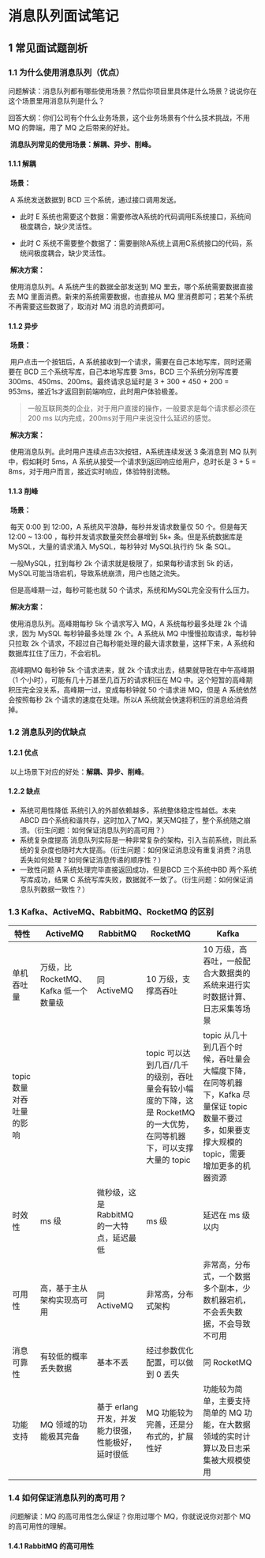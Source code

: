 # 消息队列面试笔记

## 1 常见面试题剖析

### 1.1 为什么使用消息队列（优点）

​	问题解读：消息队列都有哪些使用场景？然后你项目里具体是什么场景？说说你在这个场景里用消息队列是什么？

​	回答大纲：你们公司有个什么业务场景，这个业务场景有个什么技术挑战，不用 MQ 的弊端，用了 MQ 之后带来的好处。

​	**消息队列常见的使用场景：解耦、异步、削峰。**

#### 1.1.1 解耦

​	**场景：**

​	A 系统发送数据到 BCD 三个系统，通过接口调用发送。

- 此时 E 系统也需要这个数据：需要修改A系统的代码调用E系统接口，系统间极度耦合，缺少灵活性。

- 此时 C 系统不需要整个数据了：需要删除A系统上调用C系统接口的代码，系统间极度耦合，缺少灵活性。

​	**解决方案：**

​	使用消息队列。A 系统产生的数据全部发送到 MQ 里去，哪个系统需要数据直接去 MQ 里面消费。新来的系统需要数据，也直接从 MQ 里消费即可；若某个系统不再需要这些数据了，取消对 MQ 消息的消费即可。

#### 1.1.2 异步

​	**场景：**

​	用户点击一个按钮后，A 系统接收到一个请求，需要在自己本地写库，同时还需要在 BCD 三个系统写库，自己本地写库要 3ms，BCD 三个系统分别写库要 300ms、450ms、200ms。最终请求总延时是 3 + 300 + 450 + 200 = 953ms，接近1s才返回到前端响应，此时用户体验极差。

> 一般互联网类的企业，对于用户直接的操作，一般要求是每个请求都必须在 200 ms 以内完成，200ms对于用户来说没什么延迟的感觉。

​	**解决方案：**

​	使用消息队列。此时用户连续点击3次按钮，A系统连续发送 3 条消息到 MQ 队列中，假如耗时 5ms，A 系统从接受一个请求到返回响应给用户，总时长是 3 + 5 = 8ms，对于用户而言，接近实时响应，体验特别流畅。

#### 1.1.3 削峰

​	**场景：**

​	每天 0:00 到 12:00，A 系统风平浪静，每秒并发请求数量仅 50 个。但是每天 12:00 ~ 13:00 ，每秒并发请求数量突然会暴增到 5k+ 条。但是系统数据库是 MySQL，大量的请求涌入 MySQL，每秒钟对 MySQL执行约 5k 条 SQL。

​	一般MySQL，扛到每秒 2k 个请求就是极限了，如果每秒请求到 5k 的话，MySQL可能当场宕机，导致系统崩溃，用户也随之流失。

​	但是高峰期一过，每秒可能也就 50 个请求，系统和MySQL完全没有什么压力。

​	**解决方案：**

​	使用消息队列。高峰期每秒 5k 个请求写入 MQ，A 系统每秒最多处理 2k 个请求，因为 MySQL 每秒钟最多处理 2k 个。A 系统从 MQ 中慢慢拉取请求，每秒钟只拉取 2k 个请求，不超过自己每秒能处理的最大请求数量，这样下来，A 系统和数据库扛住了压力，不会宕机。

​	高峰期MQ 每秒钟 5k 个请求进来，就 2k 个请求出去，结果就导致在中午高峰期（1 个小时），可能有几十万甚至几百万的请求积压在 MQ 中。这个短暂的高峰期积压完全没关系，高峰期一过，变成每秒钟就 50 个请求进 MQ，但是 A 系统依然会按照每秒 2k 个请求的速度在处理。所以A 系统就会快速将积压的消息给消费掉。

### 1.2 消息队列的优缺点

#### 1.2.1 优点

​	以上场景下对应的好处：**解耦、异步、削峰**。

#### 1.2.2 缺点

- 系统可用性降低
  系统引入的外部依赖越多，系统整体稳定性越低。本来 ABCD 四个系统和谐共存，这时加入了MQ，某天MQ挂了，整个系统随之崩溃。（衍生问题：如何保证消息队列的高可用？）
- 系统复杂度提高
  消息队列实际是一种非常复杂的架构，引入当前系统，则此系统的复杂度也随时大大提高。（衍生问题：如何保证消息没有重复消费？消息丢失如何处理？如何保证消息传递的顺序性？）
- 一致性问题
  A 系统处理完毕直接返回成功，但是BCD 三个系统中BD 两个系统写库成功，结果 C 系统写库失败，数据就不一致了。（衍生问题：如何保证消息队列数据一致性？）

### 1.3 Kafka、ActiveMQ、RabbitMQ、RocketMQ 的区别

| 特性                     | ActiveMQ                              | RabbitMQ                                           | RocketMQ                                                     | Kafka                                                        |
| ------------------------ | ------------------------------------- | -------------------------------------------------- | ------------------------------------------------------------ | ------------------------------------------------------------ |
| 单机吞吐量               | 万级，比 RocketMQ、Kafka 低一个数量级 | 同 ActiveMQ                                        | 10 万级，支撑高吞吐                                          | 10 万级，高吞吐，一般配合大数据类的系统来进行实时数据计算、日志采集等场景 |
| topic 数量对吞吐量的影响 |                                       |                                                    | topic 可以达到几百/几千的级别，吞吐量会有较小幅度的下降，这是 RocketMQ 的一大优势，在同等机器下，可以支撑大量的 topic | topic 从几十到几百个时候，吞吐量会大幅度下降，在同等机器下，Kafka 尽量保证 topic 数量不要过多，如果要支撑大规模的 topic，需要增加更多的机器资源 |
| 时效性                   | ms 级                                 | 微秒级，这是 RabbitMQ 的一大特点，延迟最低         | ms 级                                                        | 延迟在 ms 级以内                                             |
| 可用性                   | 高，基于主从架构实现高可用            | 同 ActiveMQ                                        | 非常高，分布式架构                                           | 非常高，分布式，一个数据多个副本，少数机器宕机，不会丢失数据，不会导致不可用 |
| 消息可靠性               | 有较低的概率丢失数据                  | 基本不丢                                           | 经过参数优化配置，可以做到 0 丢失                            | 同 RocketMQ                                                  |
| 功能支持                 | MQ 领域的功能极其完备                 | 基于 erlang 开发，并发能力很强，性能极好，延时很低 | MQ 功能较为完善，还是分布式的，扩展性好                      | 功能较为简单，主要支持简单的 MQ 功能，在大数据领域的实时计算以及日志采集被大规模使用 |

### 1.4 如何保证消息队列的高可用？

​	问题解读：MQ 的高可用性怎么保证？你用过哪个 MQ，你就说说你对那个 MQ 的高可用性的理解。

#### 1.4.1 RabbitMQ 的高可用性